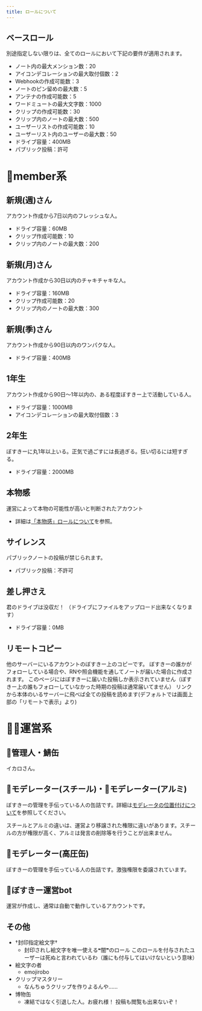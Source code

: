 ```yaml
---
title: ロールについて
---
```


## ベースロール

別途指定しない限りは、全てのロールにおいて下記の要件が適用されます。

- ノート内の最大メンション数：20
- アイコンデコレーションの最大取付個数：2
- Webhookの作成可能数：3
- ノートのピン留めの最大数：5
- アンテナの作成可能数：5
- ワードミュートの最大文字数：1000
- クリップの作成可能数：30
- クリップ内のノートの最大数：500
- ユーザーリストの作成可能数：10
- ユーザーリスト内のユーザーの最大数：50
- ドライブ容量：400MB
- パブリック投稿：許可

# 👤member系

## 新規(週)さん

アカウント作成から7日以内のフレッシュな人。

- ドライブ容量：60MB
- クリップ作成可能数：10
- クリップ内のノートの最大数：200

## 新規(月)さん

アカウント作成から30日以内のチャキチャキな人。

- ドライブ容量：160MB
- クリップ作成可能数：20
- クリップ内のノートの最大数：300

## 新規(季)さん

アカウント作成から90日以内のワンパクな人。

- ドライブ容量：400MB

## 1年生

アカウント作成から90日～1年以内の、ある程度ぼすきー上で活動している人。

- ドライブ容量：1000MB
- アイコンデコレーションの最大取付個数：3

## 2年生

ぼすきーに丸1年以上いる。正気で過ごすには長過ぎる。狂い切るには短すぎる。

- ドライブ容量：2000MB

## 本物感

運営によって本物の可能性が高いと判断されたアカウント

- 詳細は[「本物感」ロールについて](https://www.notion.so/97be72c59fa5447397b7d9eaf33d00af?pvs=21)を参照。

## サイレンス

パブリックノートの投稿が禁じられます。

- パブリック投稿：不許可

## 差し押さえ

君のドライブは没収だ！
（ドライブにファイルをアップロード出来なくなります）

- ドライブ容量：0MB

## リモートコピー

他のサーバーにいるアカウントのぼすきー上のコピーです。 ぼすきーの誰かがフォローしている場合や、RNや照会機能を通してノートが届いた場合に作成されます。 このページにはぼすきーに届いた投稿しか表示されていません（ぼすきー上の誰もフォローしていなかった時期の投稿は通常届いてません） リンクから本体のいるサーバーに飛べば全ての投稿を読めます(デフォルトでは画面上部の「リモートで表示」より)

# 🥫🐨運営系

## 🐨管理人・鯖缶

イカロさん。

## 🥫モデレーター(スチール)・🥫モデレーター(アルミ)

ぼすきーの管理を手伝っている人の缶詰です。詳細は[モデレータの位置付けについて](https://www.notion.so/bc4238b8beca4b64bc9c6b28bd3d6d02?pvs=21)を参照してください。

スチールとアルミの違いは、運営より移譲された権限に違いがあります。スチールの方が権限が高く、アルミは発言の削除等を行うことが出来ません。

## 🥫モデレーター(高圧缶)

ぼすきーの管理を手伝っている人の缶詰です。激強権限を委譲されています。

## 🤖ぼすきー運営bot

運営が作成し、通常は自動で動作しているアカウントです。

## その他

- †封印指定絵文字†
    - 封印されし絵文字を唯一使える❝闇❞のロール このロールを付与されたユーザーは死ぬと言われているわ（誰にも付与してはいけないという意味）
- 絵文字の者
    - emojirobo
- クリップマスタリー
    - なんちゅうクリップを作りよるんや……
- 博物缶
    - 凍結ではなく引退した人。お疲れ様！ 投稿も閲覧も出来ないぞ！